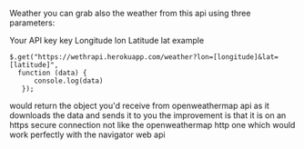 Weather
you can grab also the weather from this api using three parameters:

Your API key key
Longitude lon
Latitude lat
example
```
$.get("https://wethrapi.herokuapp.com/weather?lon=[longitude]&lat=[latitude]", 
  function (data) {
      console.log(data)
   });
```
would return the object you'd receive from openweathermap api as it downloads the data and sends it to you the improvement is that it is on an https secure connection not like the openweathermap http one which would work perfectly with the navigator web api
